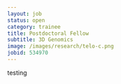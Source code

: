 ```yaml
---
layout: job
status: open
category: trainee
title: Postdoctoral Fellow
subtitle: 3D Genomics
image: /images/research/telo-c.png
jobid: 534970
---
```


testing